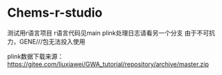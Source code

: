 # Chems-r-studio
测试用r语言项目
r语言代码见main
plink处理日志请看另一个分支
由于不可抗力，GENE///包无法投入使用

plink数据下载来源：https://gitee.com/liuxiawei/GWA_tutorial/repository/archive/master.zip
